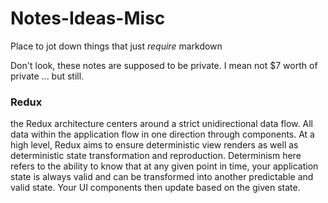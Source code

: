# Notes-Ideas-Misc
Place to jot down things that just *require* markdown

Don't look, these notes are supposed to be private.  I mean not $7 worth of private ... but still.


### Redux
the Redux architecture centers around a strict unidirectional data flow. All data within the application flow in one direction through components. At a high level, Redux aims to ensure deterministic view renders as well as deterministic state transformation and reproduction. Determinism here refers to the ability to know that at any given point in time, your application state is always valid and can be transformed into another predictable and valid state. Your UI components then update based on the given state.
